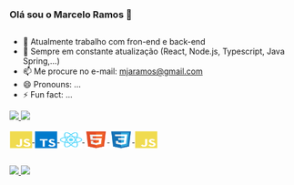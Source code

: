 ### Olá sou o Marcelo Ramos 👋

##

- 🔭 Atualmente trabalho com fron-end e back-end
- 🌱 Sempre em constante atualização (React, Node.js, Typescript, Java Spring,...)
- 📫 Me procure no e-mail: mjaramos@gmail.com
- 😄 Pronouns: ...
- ⚡ Fun fact: ...

<div>
  <a href="https://github.com/mjaramos">
  <img height="180em" src="https://github-readme-stats.vercel.app/api?username=mjaramos&sho_icons=true&theme=dracula&include_all_commits=true&count_provate=true"/>
  <img height="180em" src="https://github-readme-stats.vercel.app/api/top-langs/?username=mjaramos&layout=compact&langs_count=16&theme=dracula"/>
</div>
  
<div style="display: inline_block"><br>
  <img align="center" alt="JS" height="30" width="40" src="https://raw.githubusercontent.com/devicons/devicon/master/icons/javascript/javascript-plain.svg">
  <img align="center" alt="JS" height="30" width="40" src="https://raw.githubusercontent.com/devicons/devicon/master/icons/typescript/typescript-plain.svg">
  <img align="center" alt="JS" height="30" width="40" src="https://raw.githubusercontent.com/devicons/devicon/master/icons/react/react-original.svg">
  <img align="center" alt="JS" height="30" width="40" src="https://raw.githubusercontent.com/devicons/devicon/master/icons/html5/html5-original.svg">
  <img align="center" alt="JS" height="30" width="40" src="https://raw.githubusercontent.com/devicons/devicon/master/icons/css3/css3-original.svg">
  <img align="center" alt="JS" height="30" width="40" src="https://raw.githubusercontent.com/devicons/devicon/master/icons/javascript/javascript-plain.svg">
  
</div>
  
##
  
<div>
  <a href="mailto:mjaramos@gmail.com" target="_blank">
    <img src="https://img.shields.io/badge/Gmail-D14836?style=for-the-badge&logo=gmail&logoColor=white" target="_blank">
  </a>
  <a href="https://www.linkedin.com/in/marcelo-ramos-0a533b6/" target="_blank">
    <img src="https://img.shields.io/badge/LinkedIn-0077B5?style=for-the-badge&logo=linkedin&logoColor=white" target="_blank">
  </a>
</div>
